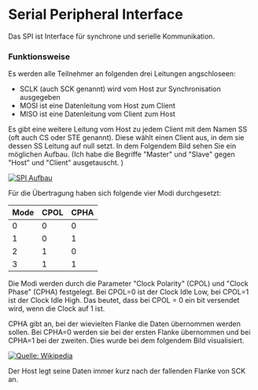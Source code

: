 # Serial Peripheral Interface

Das SPI ist Interface für synchrone und serielle Kommunikation. 

### Funktionsweise

Es werden alle Teilnehmer an folgenden drei Leitungen angschloseen:

- SCLK (auch SCK genannt) wird vom Host zur Synchronisation ausgegeben
- MOSI ist eine Datenleitung vom Host zum Client
- MISO ist eine Datenleitung vom Client zum Host



Es gibt eine weitere Leitung vom Host zu jedem Client mit dem Namen SS (oft auch CS oder STE genannt). Diese wählt einen Client aus, in dem sie dessen SS Leitung auf null setzt. In dem Folgendem Bild sehen Sie ein möglichen Aufbau. (Ich habe die Begriffe "Master" und "Slave" gegen "Host" und "Client" ausgetauscht. )

[![SPI Aufbau](https://upload.wikimedia.org/wikipedia/commons/thumb/f/fc/SPI_three_slaves.svg/330px-SPI_three_slaves.svg.png)](https://upload.wikimedia.org/wikipedia/commons/thumb/f/fc/SPI_three_slaves.svg/1920px-SPI_three_slaves.svg.png)

Für die Übertragung haben sich folgende vier Modi durchgesetzt:

| Mode | CPOL | CPHA |
| ---- | ---- | ---- |
| 0    | 0    | 0    |
| 1    | 0    | 1    |
| 2    | 1    | 0    |
| 3    | 1    | 1    |

Die Modi werden durch die Parameter "Clock Polarity" (CPOL) und "Clock Phase" (CPHA) festgelegt.  Bei CPOL=0 ist der Clock Idle Low, bei CPOL=1 ist der Clock Idle High.  Das beutet, dass bei CPOL = 0 ein bit versendet wird, wenn die Clock auf 1 ist.

CPHA gibt an, bei der wievielten Flanke die Daten übernommen werden  sollen. Bei CPHA=0 werden sie bei der ersten Flanke übernommen und bei CPHA=1 bei der zweiten.  Dies wurde bei dem folgendem Bild visualisiert.

[![Quelle: Wikipedia](https://upload.wikimedia.org/wikipedia/commons/thumb/6/6b/SPI_timing_diagram2.svg/330px-SPI_timing_diagram2.svg.png)](https://upload.wikimedia.org/wikipedia/commons/thumb/6/6b/SPI_timing_diagram2.svg/1920px-SPI_timing_diagram2.svg.png)

 Der Host legt seine Daten immer kurz nach der fallenden Flanke von SCK an.
